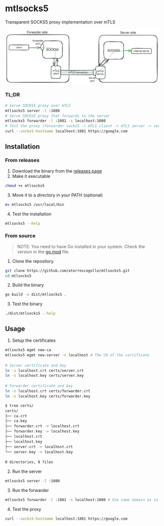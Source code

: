 # mtlsocks5
Transparent SOCKS5 proxy implementation over mTLS

![mtlsocks5](./docs/mtlsocks5.svg)

### TL;DR
```bash
# Serve SOCKS5 proxy over mTLS
mtlsocks5 server -l :1080
# Serve SOCKS5 proxy that forwards to the server
mtlsocks5 forwarder -l :1081 -s localhost:1080
# Test the proxy (forwarder socks5 -> mTLS client -> mTLS server -> server socks5 -> google.com)
curl --socks5-hostname localhost:1081 https://google.com
```


## Installation
### From releases
1. Download the binary from the [releases page](https://github.com/atorrescogollo/mtlsocks5/releases)
2. Make it executable
```bash
chmod +x mtlsocks5
```
3. Move it to a directory in your PATH (optional)
```bash
mv mtlsocks5 /usr/local/bin
```
4. Test the installation
```bash
mtlsocks5 --help
```

### From source
>NOTE: You need to have Go installed in your system. Check the version in the [go.mod](./go.mod#L3) file.
1. Clone the repository
```bash
git clone https://github.com/atorrescogollo/mtlsocks5.git
cd mtlsocks5
```
2. Build the binary
```bash
go build -o dist/mtlsocks5 .
```
3. Test the binary
```bash
./dist/mtlsocks5 --help
```

## Usage
1. Setup the certificates
```bash
mtlsocks5 mgmt new-ca
mtlsocks5 mgmt new-server -n localhost # The CN of the certificate

# Server certificate and key
ln -s localhost.crt certs/server.crt
ln -s localhost.key certs/server.key

# Forwarder certificate and key
ln -s localhost.crt certs/forwarder.crt
ln -s localhost.key certs/forwarder.key
```
```bash
$ tree certs/
certs/
├── ca.crt
├── ca.key
├── forwarder.crt -> localhost.crt
├── forwarder.key -> localhost.key
├── localhost.crt
├── localhost.key
├── server.crt -> localhost.crt
└── server.key -> localhost.key

0 directories, 8 files
```

2. Run the server
```bash
mtlsocks5 server -l :1080
```

3. Run the forwarder
```bash
mtlsocks5 forwarder -l :1081 -s localhost:1080 # Use same domain as in the certificate
```

4. Test the proxy
```bash
curl --socks5-hostname localhost:1081 https://google.com
```
